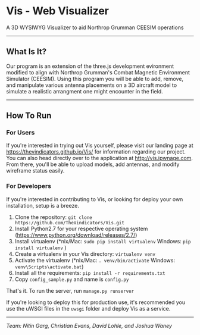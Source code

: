 # Vis - Web Visualizer
A 3D WYSIWYG Visualizer to aid Northrop Grumman CEESIM operations

---

## What Is It?
Our program is an extension of the three.js development evironment modified to align with Northrop Grumman's Combat Magnetic Environment Simulator (CEESIM). Using this program you will be able to add, remove, and manipulate various antenna placements on a 3D aircraft model to simulate a realistic arrangment one might encounter in the field.

---

## How To Run

### For Users

If you're interested in trying out Vis yourself, please visit our landing page at https://thevindicators.github.io/Vis/ for information regarding our project. You can also head directly over to the application at http://vis.ipwnage.com. From there, you'll be able to upload models, add antennas, and modify wireframe status easily.

### For Developers

If you're interested in contributing to Vis, or looking for deploy your own installation, setup is a breeze.

1. Clone the repository: `git clone https://github.com/TheVindicators/Vis.git`
2. Install Python2.7 for your respective operating system (https://www.python.org/download/releases/2.7/)
3. Install virtualenv (*nix/Mac: `sudo pip install virtualenv` Windows: `pip install virtualenv` )
4. Create a virtualenv in your Vis directory: `virtualenv venv`
5. Activate the virtualenv (*nix/Mac: `. venv/bin/activate` Windows: `venv\Scripts\activate.bat`)
6. Install all the requirements: `pip install -r requirements.txt`
7. Copy `config_sample.py` and name is `config.py`

That's it. To run the server, run `manage.py runserver`

If you're looking to deploy this for production use, it's recommended you use the uWSGI files in the `uwsgi` folder and deploy Vis as a service.

---

*Team: Nitin Garg, Christian Evans, David Lohle, and Joshua Waney*
